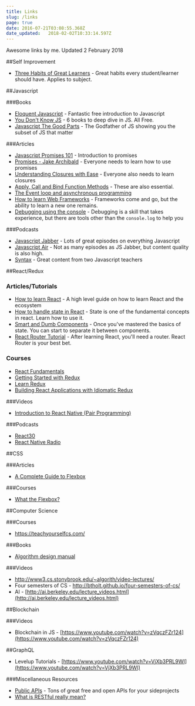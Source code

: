 ```yaml
---
title: Links
slug: /links
page: true
date: 2016-07-21T03:08:55.368Z
date_updated:   2018-02-02T10:33:14.597Z
---
```


Awesome links by me. Updated 2 February 2018

##Self Improvement

* [Three Habits of Great Learners](https://developertea.simplecast.fm/episodes/41953-three-habits-of-great-learners) - Great habits every student/learner should have. Applies to subject.

##Javascript

###Books

* [Eloquent Javascript](http://eloquentjavascript.net/) - Fantastic free introduction to Javascript
* [You Don't Know JS](https://github.com/getify/You-Dont-Know-JS) - 6 books to deep dive in JS. All Free.
* [Javascript The Good Parts](http://shop.oreilly.com/product/9780596517748.do) - The Godfather of JS showing you the subset of JS that matter

###Articles

* [Javascript Promises 101](https://bitsofco.de/javascript-promises-101/) - Introduction to promises
* [Promises - Jake Archibald](http://www.html5rocks.com/en/tutorials/es6/promises/) - Everyone needs to learn how to use promises
* [Understanding Closures with Ease](http://javascriptissexy.com/understand-javascript-closures-with-ease/) - Everyone also needs to learn closures
* [Apply, Call and Bind Function Methods](http://javascriptissexy.com/javascript-apply-call-and-bind-methods-are-essential-for-javascript-professionals/) - These are also essential.
* [The Event loop and asynchronous programming](https://blog.sessionstack.com/how-javascript-works-event-loop-and-the-rise-of-async-programming-5-ways-to-better-coding-with-2f077c4438b5)
* [How to learn Web Frameworks](https://medium.com/shopify-ux/how-to-learn-web-frameworks-9d447cb71e68#.37u90zm8j) - Frameworks come and go, but the ability to learn a new one remains.
* [Debugging using the console](https://medium.com/appsflyer/10-tips-for-javascript-debugging-like-a-pro-with-console-7140027eb5f6) - Debugging is a skill that takes experience, but there are tools other than the `console.log` to help you

###Podcasts

* [Javascript Jabber](https://devchat.tv/js-jabber) - Lots of great episodes on everything Javascript
* [Javascript Air](https://javascriptair.com/) - Not as many episodes as JS Jabber, but content quality is also high.
* [Syntax](https://syntax.fm/) - Great content from two Javascript teachers

##React/Redux

### Articles/Tutorials

* [How to learn React](https://github.com/petehunt/react-howto) - A high level guide on how to learn React and the ecosystem
* [How to handle state in React](https://medium.com/react-ecosystem/how-to-handle-state-in-react-6f2d3cd73a0c#.dt1zml15h) - State is one of the fundamental concepts in react. Learn how to use it.
* [Smart and Dumb Components](https://medium.com/@dan_abramov/smart-and-dumb-components-7ca2f9a7c7d0#.9m4l6nenv) - Once you've mastered the basics of state. You can start to separate it between components.
* [React Router Tutorial](https://github.com/reactjs/react-router-tutorial) - After learning React, you'll need a router. React Router is your best bet.

### Courses

* [React Fundamentals](https://egghead.io/courses/react-fundamentals)
* [Getting Started with Redux](https://egghead.io/courses/getting-started-with-redux)
* [Learn Redux](http://learnredux.com/)
* [Building React Applications with Idiomatic Redux](https://egghead.io/courses/building-react-applications-with-idiomatic-redux)

###Videos

* [Introduction to React Native (Pair Programming)](https://www.youtube.com/watch?v=r5OPRhelEIU)

###Podcasts

* [React30](https://react30.com/)
* [React Native Radio](https://devchat.tv/react-native-radio)

##CSS

###Articles

* [A Complete Guide to Flexbox](https://css-tricks.com/snippets/css/a-guide-to-flexbox/)

###Courses

* [What the Flexbox?](http://flexbox.io/)

##Computer Science

###Courses

* https://teachyourselfcs.com/

###Books

* [Algorithm design manual](https://github.com/haseebr/competitive-programming/blob/master/Materials/The%20Algorithm%20Design%20Manual%20by%20Steven%20S.%20Skiena.pdf)

###Videos

* http://www3.cs.stonybrook.edu/~algorith/video-lectures/
* Four semesters of CS - http://btholt.github.io/four-semesters-of-cs/
* AI - [http://ai.berkeley.edu/lecture_videos.html](http://ai.berkeley.edu/lecture_videos.html)

##Blockchain

###Videos

* Blockchain in JS - [https://www.youtube.com/watch?v=zVqczFZr124](https://www.youtube.com/watch?v=zVqczFZr124)

##GraphQL

* Levelup Tutorials - [https://www.youtube.com/watch?v=VjXb3PRL9WI](https://www.youtube.com/watch?v=VjXb3PRL9WI)

###Miscellaneous Resources

* [Public APIs](https://github.com/toddmotto/public-apis) - Tons of great free and open APIs for your sideprojects
* [What is RESTful really mean?](https://www.sitepoint.com/what-does-restful-really-mean/)
